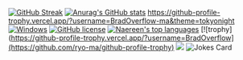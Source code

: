 
<!--
**BradOverflow/BradOverflow** is a ✨ _special_ ✨ repository because its `README.md` (this file) appears on your GitHub profile.
<!-- Markdown -->
[![GitHub Streak](https://github-readme-streak-stats.herokuapp.com/user=BradOverflow)](https://git.io/streak-stats)
[![Anurag's GitHub stats](https://github-readme-stats.vercel.app/apiusername=BradOverflow)](https://github.com/anuraghazra/github-readme-stats)
https://github-profile-trophy.vercel.app/?username=BradOverflow-ma&theme=tokyonight
[![Windows](https://svgshare.com/i/ZhY.svg)](https://svgshare.com/i/ZhY.svg)
[![GitHub license](https://img.shields.io/github/license/Naereen/StrapDown.js.svg)](https://github.com/Naereen/StrapDown.js/blob/master/LICENSE)
[![Naereen's top languages](https://github-readme-stats.vercel.app/api/top-langs/username=BradOverlfow&theme=blue-green)](https://github.com/anuraghazra/github-readme-stats)
[![trophy](https://github-profile-trophy.vercel.app/?username=BradOverflow](https://github.com/ryo-ma/github-profile-trophy)
![](https://komarev.com/ghpvc/username=BradOverflow&color=blueviolet)
![Jokes Card](https://readme-jokes.vercel.app/api)

